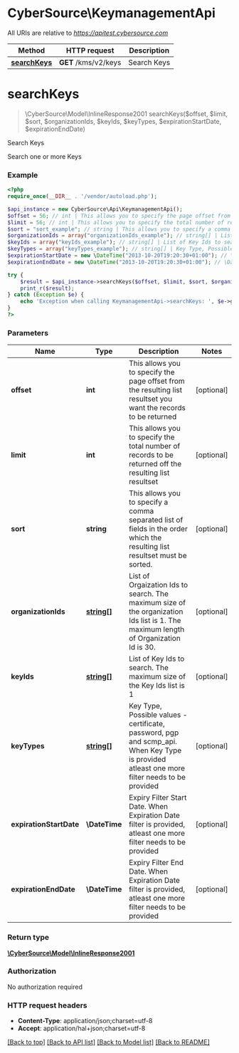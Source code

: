 # CyberSource\KeymanagementApi

All URIs are relative to *https://apitest.cybersource.com*

Method | HTTP request | Description
------------- | ------------- | -------------
[**searchKeys**](KeymanagementApi.md#searchKeys) | **GET** /kms/v2/keys | Search Keys


# **searchKeys**
> \CyberSource\Model\InlineResponse2001 searchKeys($offset, $limit, $sort, $organizationIds, $keyIds, $keyTypes, $expirationStartDate, $expirationEndDate)

Search Keys

Search one or more Keys

### Example
```php
<?php
require_once(__DIR__ . '/vendor/autoload.php');

$api_instance = new CyberSource\Api\KeymanagementApi();
$offset = 56; // int | This allows you to specify the page offset from the resulting list resultset you want the records to be returned
$limit = 56; // int | This allows you to specify the total number of records to be returned off the resulting list resultset
$sort = "sort_example"; // string | This allows you to specify a comma separated list of fields in the order which the resulting list resultset must be sorted.
$organizationIds = array("organizationIds_example"); // string[] | List of Orgaization Ids to search. The maximum size of the organization Ids list is 1. The maximum length of Organization Id is 30.
$keyIds = array("keyIds_example"); // string[] | List of Key Ids to search. The maximum size of the Key Ids list is 1
$keyTypes = array("keyTypes_example"); // string[] | Key Type, Possible values -  certificate, password, pgp and scmp_api. When Key Type is provided atleast one more filter needs to be provided
$expirationStartDate = new \DateTime("2013-10-20T19:20:30+01:00"); // \DateTime | Expiry Filter Start Date. When Expiration Date filter is provided, atleast one more filter needs to be provided
$expirationEndDate = new \DateTime("2013-10-20T19:20:30+01:00"); // \DateTime | Expiry Filter End Date. When Expiration Date filter is provided, atleast one more filter needs to be provided

try {
    $result = $api_instance->searchKeys($offset, $limit, $sort, $organizationIds, $keyIds, $keyTypes, $expirationStartDate, $expirationEndDate);
    print_r($result);
} catch (Exception $e) {
    echo 'Exception when calling KeymanagementApi->searchKeys: ', $e->getMessage(), PHP_EOL;
}
?>
```

### Parameters

Name | Type | Description  | Notes
------------- | ------------- | ------------- | -------------
 **offset** | **int**| This allows you to specify the page offset from the resulting list resultset you want the records to be returned | [optional]
 **limit** | **int**| This allows you to specify the total number of records to be returned off the resulting list resultset | [optional]
 **sort** | **string**| This allows you to specify a comma separated list of fields in the order which the resulting list resultset must be sorted. | [optional]
 **organizationIds** | [**string[]**](../Model/string.md)| List of Orgaization Ids to search. The maximum size of the organization Ids list is 1. The maximum length of Organization Id is 30. | [optional]
 **keyIds** | [**string[]**](../Model/string.md)| List of Key Ids to search. The maximum size of the Key Ids list is 1 | [optional]
 **keyTypes** | [**string[]**](../Model/string.md)| Key Type, Possible values -  certificate, password, pgp and scmp_api. When Key Type is provided atleast one more filter needs to be provided | [optional]
 **expirationStartDate** | **\DateTime**| Expiry Filter Start Date. When Expiration Date filter is provided, atleast one more filter needs to be provided | [optional]
 **expirationEndDate** | **\DateTime**| Expiry Filter End Date. When Expiration Date filter is provided, atleast one more filter needs to be provided | [optional]

### Return type

[**\CyberSource\Model\InlineResponse2001**](../Model/InlineResponse2001.md)

### Authorization

No authorization required

### HTTP request headers

 - **Content-Type**: application/json;charset=utf-8
 - **Accept**: application/hal+json;charset=utf-8

[[Back to top]](#) [[Back to API list]](../../README.md#documentation-for-api-endpoints) [[Back to Model list]](../../README.md#documentation-for-models) [[Back to README]](../../README.md)

